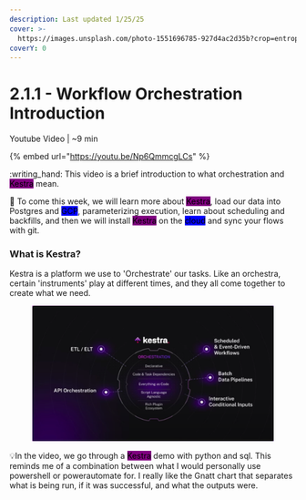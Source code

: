 ```yaml
---
description: Last updated 1/25/25
cover: >-
  https://images.unsplash.com/photo-1551696785-927d4ac2d35b?crop=entropy&cs=srgb&fm=jpg&ixid=M3wxOTcwMjR8MHwxfHNlYXJjaHwxfHxvcmNoZXN0cmF8ZW58MHx8fHwxNzM3ODQ0ODQ0fDA&ixlib=rb-4.0.3&q=85
coverY: 0
---
```


# 2.1.1 - Workflow Orchestration Introduction

Youtube Video | \~9 min

{% embed url="https://youtu.be/Np6QmmcgLCs" %}

:writing\_hand: This video is a brief introduction to what orchestration and <mark style="background-color:purple;">Kestra</mark> mean.

:eyes: To come this week, we will learn more about <mark style="background-color:purple;">Kestra</mark>, load our data into Postgres and <mark style="background-color:blue;">GCP</mark>, parameterizing execution, learn about scheduling and backfills, and then we will install <mark style="background-color:purple;">Kestra</mark> on the <mark style="background-color:blue;">cloud</mark> and sync your flows with git.

### What is Kestra?

Kestra is a platform we use to 'Orchestrate' our tasks. Like an orchestra, certain 'instruments' play at different times, and they all come together to create what we need.

<figure><img src="../../.gitbook/assets/Screen Shot 2025-01-25 at 1.13.41 PM.png" alt=""><figcaption></figcaption></figure>

:bulb:In the video, we go through a <mark style="background-color:purple;">Kestra</mark> demo with python and sql. This reminds me of a combination between what I would personally use powershell or powerautomate for. I really like the Gnatt chart that separates what is being run, if it was successful, and what the outputs were.&#x20;
